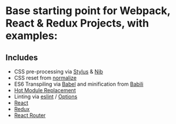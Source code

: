 # Base starting point for Webpack, React & Redux Projects, with examples:

## Includes
- CSS pre-processing via [Stylus][stylus] & [Nib][nib]
- CSS reset from [normalize][normalize]
- ES6 Transpiling via [Babel][babel] and minification from [Babili][babili]
- [Hot Module Replacement][HMR]
- Linting via [eslint][eslint] / [Options][eslint-options]
- [React][react]
- [Redux][redux]
- [React Router][reactRouter]



[HMR]: <https://webpack.js.org/concepts/hot-module-replacement/>
[normalize]:<https://github.com/necolas/normalize.css>
[stylus]:<http://stylus-lang.com/>
[nib]:<https://tj.github.io/nib/>
[babel]:<https://babeljs.io/>
[babili]: <https://github.com/babel/babili>
[eslint]:<http://eslint.org/>
[eslint-options]:<http://eslint.org/docs/2.0.0/rules/>
[tape]: <https://github.com/substack/tape>
[react]:<https://reactjs.org/>
[redux]:<https://redux.js.org/docs/introduction/>
[reactRouter]:<https://reacttraining.com/react-router/>
